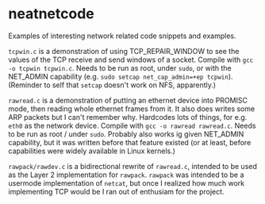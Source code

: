 # neatnetcode
Examples of interesting network related code snippets and examples.

`tcpwin.c` is a demonstration of using TCP_REPAIR_WINDOW to see the values of the TCP receive and send windows of a socket. Compile with `gcc -o tcpwin tcpwin.c`. Needs to be run as root, under `sudo`, or with the NET_ADMIN capability (e.g. `sudo setcap net_cap_admin=+ep tcpwin`). (Reminder to self that `setcap` doesn't work on NFS, apparently.)

`rawread.c` is a demonstration of putting an ethernet device into PROMISC mode, then reading whole ethernet frames from it. It also does writes some ARP packets but I can't remember why. Hardcodes lots of things, for e.g. `eth0` as the network device. Compile with `gcc -o rawread rawread.c`. Needs to be run as root / under `sudo`. Probably also works ig given NET_ADMIN capability, but it was written before that feature existed (or at least, before capabilities were widely available in Linux kernels.)

`rawpack/rawdev.c` is a bidirectional rewrite of `rawread.c`, intended to be used as the Layer 2 implementation for `rawpack`. `rawpack` was intended to be a usermode implementation of `netcat`, but once I realized how much work implementing TCP would be I ran out of enthusiam for the project.
